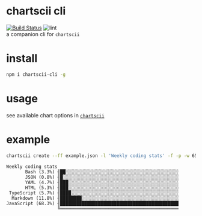 # chartscii cli
 [![Build Status](https://travis-ci.org/tool3/chartscii-cli.svg?branch=master)](https://travis-ci.org/tool3/chartscii-cli)  ![lint](https://github.com/tool3/chartscii-cli/workflows/lint/badge.svg)   
a companion cli for `chartscii`

# install
```bash
npm i chartscii-cli -g
```

# usage
see available chart options in [`chartscii`](https://github.com/tool3/chartscii#chart-options)

# example
```bash
chartscii create --ff example.json -l 'Weekly coding stats' -f -p -w 65
```

```text
Weekly coding stats                   
       Bash (3.3%) ╢██░░░░░░░░░░░░░░░░░░░░░░░░░░░░░░░░░░░░░░░░░░
       JSON (0.8%) ╢█░░░░░░░░░░░░░░░░░░░░░░░░░░░░░░░░░░░░░░░░░░░
       YAML (4.7%) ╢███░░░░░░░░░░░░░░░░░░░░░░░░░░░░░░░░░░░░░░░░░
       HTML (5.3%) ╢███░░░░░░░░░░░░░░░░░░░░░░░░░░░░░░░░░░░░░░░░░
 TypeScript (5.7%) ╢████░░░░░░░░░░░░░░░░░░░░░░░░░░░░░░░░░░░░░░░░
  Markdown (11.8%) ╢████████░░░░░░░░░░░░░░░░░░░░░░░░░░░░░░░░░░░░
JavaScript (68.3%) ╢████████████████████████████████████████████
                   ╚════════════════════════════════════════════
```